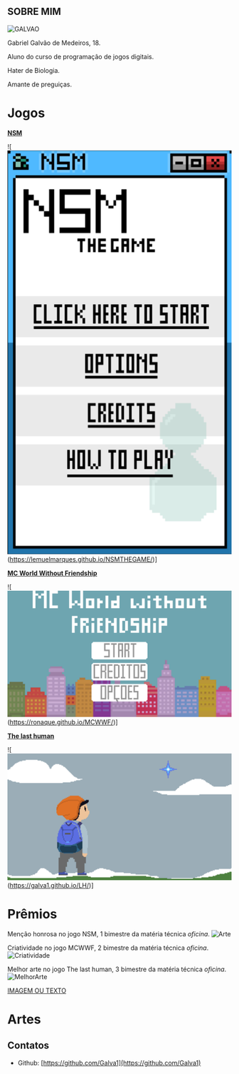## SOBRE MIM

![GALVAO](https://cdn-images-1.medium.com/max/960/0*RcfwM4cBC_nHjvMa.)

Gabriel Galvão de Medeiros, 18.

Aluno do curso de programação de jogos digitais.

Hater de Biologia.

Amante de preguiças.

# Jogos

[**NSM**](https://lemuelmarques.github.io/NSMTHEGAME/)

![![Imagem1](NSM.png)(https://lemuelmarques.github.io/NSMTHEGAME/)]

[**MC World Without Friendship**](https://ronaque.github.io/MCWWF/)

![![Imagem2](MCWWF.png)(https://ronaque.github.io/MCWWF/)]

[**The last human**](https://galva1.github.io/LH/)

![![Imagem3](TheLastHuman.png)(https://galva1.github.io/LH/)]

# Prêmios
Menção honrosa no jogo NSM, 1 bimestre da matéria técnica _oficina_.
![Arte](https://marcelomesmo.com/assets/img/oficina/mencao.png)

Criatividade no jogo MCWWF, 2 bimestre da matéria técnica _oficina_.
![Criatividade](https://marcelomesmo.com/assets/img/oficina/criatividade.png)

Melhor arte no jogo The last human, 3 bimestre da matéria técnica _oficina_.
![MelhorArte](https://marcelomesmo.com/assets/img/oficina/arte.png)

<a href=""> IMAGEM OU TEXTO </a>

# Artes




## Contatos

- Github: [https://github.com/Galva1](https://github.com/Galva1)
